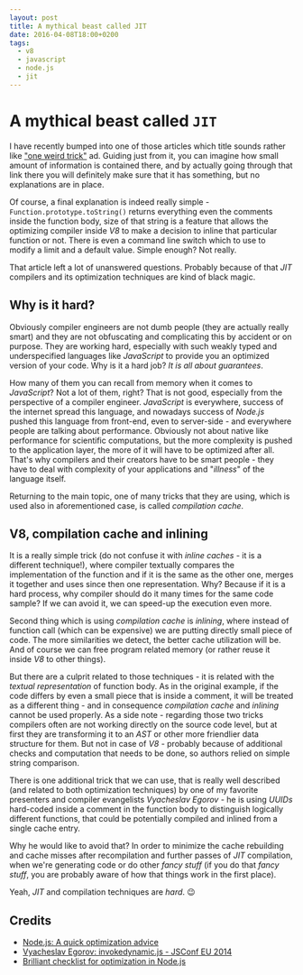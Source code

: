 ```yaml
---
layout: post
title: A mythical beast called JIT
date: 2016-04-08T18:00+0200
tags:
  - v8
  - javascript
  - node.js
  - jit
---
```


# A mythical beast called `JIT`

I have recently bumped into one of those articles which title sounds rather like ["one weird trick"](https://top.fse.guru/nodejs-a-quick-optimization-advice-7353b820c92e) ad. Guiding just from it, you can imagine how small amount of information is contained there, and by actually going through that link there you will definitely make sure that it has something, but no explanations are in place.

Of course, a final explanation is indeed really simple - `Function.prototype.toString()` returns everything even the comments inside the function body, size of that string is a feature that allows the optimizing compiler inside *V8* to make a decision to inline that particular function or not. There is even a command line switch which to use to modify a limit and a default value. Simple enough? Not really.

That article left a lot of unanswered questions. Probably because of that *JIT* compilers and its optimization techniques are kind of black magic.

## Why is it hard?

Obviously compiler engineers are not dumb people (they are actually really smart) and they are not obfuscating and complicating this by accident or on purpose. They are working hard, especially with such weakly typed and underspecified languages like *JavaScript* to provide you an optimized version of your code. Why is it a hard job? *It is all about guarantees*.

How many of them you can recall from memory when it comes to *JavaScript*? Not a lot of them, right? That is not good, especially from the perspective of a compiler engineer. *JavaScript* is everywhere, success of the internet spread this language, and nowadays success of *Node.js* pushed this language from front-end, even to server-side - and everywhere people are talking about performance. Obviously not about native like performance for scientific computations, but the more complexity is pushed to the application layer, the more of it will have to be optimized after all. That's why compilers and their creators have to be smart people - they have to deal with complexity of your applications and "*illness*" of the language itself.

Returning to the main topic, one of many tricks that they are using, which is used also in aforementioned case, is called *compilation cache*.

## V8, compilation cache and inlining

It is a really simple trick (do not confuse it with *inline caches* - it is a different technique!), where compiler textually compares the implementation of the function and if it is the same as the other one, merges it together and uses since then one representation. Why? Because if it is a hard process, why compiler should do it many times for the same code sample? If we can avoid it, we can speed-up the execution even more.

Second thing which is using *compilation cache* is *inlining*, where instead of function call (which can be expensive) we are putting directly small piece of code. The more similarities we detect, the better cache utilization will be. And of course we can free program related memory (or rather reuse it inside *V8* to other things).

But there are a culprit related to those techniques - it is related with the *textual representation* of function body. As in the original example, if the code differs by even a small piece that is inside a comment, it will be treated as a different thing - and in consequence *compilation cache* and *inlining* cannot be used properly. As a side note - regarding those two tricks compilers often are not working directly on the source code level, but at first they are transforming it to an *AST* or other more friendlier data structure for them. But not in case of *V8* - probably because of additional checks and computation that needs to be done, so authors relied on simple string comparison.

There is one additional trick that we can use, that is really well described (and related to both optimization techniques) by one of my favorite presenters and compiler evangelists *Vyacheslav Egorov* - he is using *UUIDs* hard-coded inside a comment in the function body to distinguish logically different functions, that could be potentially compiled and inlined from a single cache entry.

Why he would like to avoid that? In order to minimize the cache rebuilding and cache misses after recompilation and further passes of *JIT* compilation, when we're generating code or do other *fancy stuff* (if you do that *fancy stuff*, you are probably aware of how that things work in the first place).

Yeah, *JIT* and compilation techniques are *hard*. :wink:

## Credits

- [Node.js: A quick optimization advice](https://top.fse.guru/nodejs-a-quick-optimization-advice-7353b820c92e)
- [Vyacheslav Egorov: invokedynamic.js - JSConf EU 2014](https://youtu.be/YOHBZactXus?t=515)
- [Brilliant checklist for optimization in Node.js](http://mrale.ph/blog/2011/12/18/v8-optimization-checklist.html)
